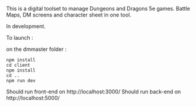 This is a digital toolset to manage Dungeons and Dragons 5e games. Battle Maps, DM screens and character sheet in one tool.

In development.

To launch : 

on the dmmaster folder :

    npm install
    cd client
    npm install
    cd ..
    npm run dev

  
Should run front-end on http://localhost:3000/
Should run back-end on http://localhost:5000/
